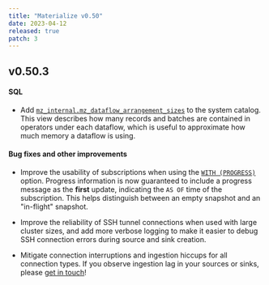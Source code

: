 ```yaml
---
title: "Materialize v0.50"
date: 2023-04-12
released: true
patch: 3
---
```


## v0.50.3

#### SQL

* Add [`mz_internal.mz_dataflow_arrangement_sizes`](/sql/system-catalog/mz_internal/#mz_dataflow_arrangement_sizes)
  to the system catalog. This view describes how many records and batches are
  contained in operators under each dataflow, which is useful to approximate how
  much memory a dataflow is using.

#### Bug fixes and other improvements

* Improve the usability of subscriptions when using the [`WITH (PROGRESS)`](/sql/subscribe/#progress)
  option. Progress information is now guaranteed to include a progress message
  as the **first** update, indicating the `AS OF` time of the subscription.
  This helps distinguish between an empty snapshot and an "in-flight" snapshot.

* Improve the reliability of SSH tunnel connections when used with large cluster
  sizes, and add more verbose logging to make it easier to debug SSH connection
  errors during source and sink creation.

* Mitigate connection interruptions and ingestion hiccups for all connection
  types. If you observe ingestion lag in your sources or sinks, please [get in touch](https://support.materialize.com)!

